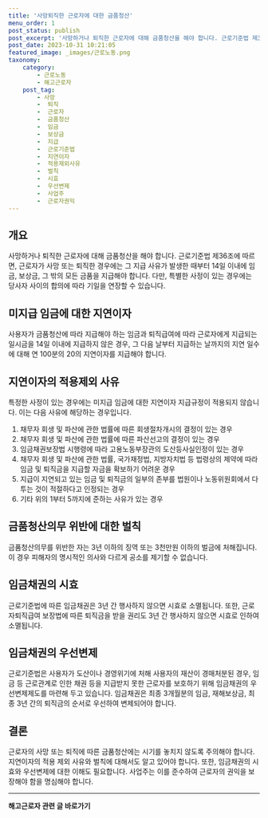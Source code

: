 ```yaml
---
title: '사망퇴직한 근로자에 대한 금품청산'
menu_order: 1
post_status: publish
post_excerpt: '사망하거나 퇴직한 근로자에 대해 금품청산을 해야 합니다. 근로기준법 제36조에 따르면, 근로자가 사망 또는 퇴직한 경우에는 그 지급 사유가 발생한 때부터 14일 이내에 임금, 보상금, 그 밖의 모든 금품을 지급해야 합니다. 다만, 특별한 사정이 있는 경우에는 당사자 사이의 합의에 따라 기일을 연장할 수 있습니다.'
post_date: 2023-10-31 10:21:05
featured_image: _images/근로노동.png
taxonomy:
    category:
        - 근로노동
        - 해고근로자
    post_tag:
        - 사망
        -  퇴직
        -  근로자
        -  금품청산
        -  임금
        -  보상금
        -  지급
        -  근로기준법
        -  지연이자
        -  적용제외사유
        -  벌칙
        -  시효
        -  우선변제
        -  사업주
        -  근로자권익
---
```



## 개요
사망하거나 퇴직한 근로자에 대해 금품청산을 해야 합니다. 근로기준법 제36조에 따르면, 근로자가 사망 또는 퇴직한 경우에는 그 지급 사유가 발생한 때부터 14일 이내에 임금, 보상금, 그 밖의 모든 금품을 지급해야 합니다. 다만, 특별한 사정이 있는 경우에는 당사자 사이의 합의에 따라 기일을 연장할 수 있습니다.

## 미지급 임금에 대한 지연이자
사용자가 금품청산에 따라 지급해야 하는 임금과 퇴직급여에 따라 근로자에게 지급되는 일시금을 14일 이내에 지급하지 않은 경우, 그 다음 날부터 지급하는 날까지의 지연 일수에 대해 연 100분의 20의 지연이자를 지급해야 합니다.

## 지연이자의 적용제외 사유
특정한 사정이 있는 경우에는 미지급 임금에 대한 지연이자 지급규정이 적용되지 않습니다. 이는 다음 사유에 해당하는 경우입니다.
1. 채무자 회생 및 파산에 관한 법률에 따른 회생절차개시의 결정이 있는 경우
2. 채무자 회생 및 파산에 관한 법률에 따른 파산선고의 결정이 있는 경우
3. 임금채권보장법 시행령에 따라 고용노동부장관의 도산등사실인정이 있는 경우
4. 채무자 회생 및 파산에 관한 법률, 국가재정법, 지방자치법 등 법령상의 제약에 따라 임금 및 퇴직금을 지급할 자금을 확보하기 어려운 경우
5. 지급이 지연되고 있는 임금 및 퇴직금의 일부의 존부를 법원이나 노동위원회에서 다투는 것이 적절하다고 인정되는 경우
6. 기타 위의 1부터 5까지에 준하는 사유가 있는 경우

## 금품청산의무 위반에 대한 벌칙
금품청산의무를 위반한 자는 3년 이하의 징역 또는 3천만원 이하의 벌금에 처해집니다. 이 경우 피해자의 명시적인 의사와 다르게 공소를 제기할 수 없습니다.

## 임금채권의 시효
근로기준법에 따른 임금채권은 3년 간 행사하지 않으면 시효로 소멸됩니다. 또한, 근로자퇴직급여 보장법에 따른 퇴직금을 받을 권리도 3년 간 행사하지 않으면 시효로 인하여 소멸됩니다.

## 임금채권의 우선변제
근로기준법은 사용자가 도산이나 경영위기에 처해 사용자의 재산이 경매처분된 경우, 임금 등 근로관계로 인한 채권 등을 지급받지 못한 근로자를 보호하기 위해 임금채권의 우선변제제도를 마련해 두고 있습니다. 임금채권은 최종 3개월분의 임금, 재해보상금, 최종 3년 간의 퇴직금의 순서로 우선하여 변제되어야 합니다.

## 결론
근로자의 사망 또는 퇴직에 따른 금품청산에는 시기를 놓치지 않도록 주의해야 합니다. 지연이자의 적용 제외 사유와 벌칙에 대해서도 알고 있어야 합니다. 또한, 임금채권의 시효와 우선변제에 대한 이해도 필요합니다. 사업주는 이를 준수하여 근로자의 권익을 보장해야 함을 명심해야 합니다.
<!-- wp:separator -->
<hr class="wp-block-separator has-alpha-channel-opacity"/>
<!-- /wp:separator -->

<!-- wp:group {"backgroundColor":"base","layout":{"type":"constrained"}} -->
<div class="wp-block-group has-base-background-color has-background"><!-- wp:paragraph {"align":"center","fontSize":"medium"} -->
<p class="has-text-align-center has-large-font-size"><strong>해고근로자 관련 글 바로가기</strong></p>
<!-- /wp:paragraph -->


<!-- wp:latest-posts
{"categories":[{"id":12660,"count":19,"description":"","link":"https://uknowlaw.com/category/%ed%95%b4%ea%b3%a0%ea%b7%bc%eb%a1%9c%ec%9e%90/","name":"해고근로자","slug":"해고근로자","taxonomy":"category","parent":0,"meta":[],"_links":{"self":[{"href":"https://uknowlaw.com/wp-json/wp/v2/categories/12660"}],"collection":[{"href":"https://uknowlaw.com/wp-json/wp/v2/categories"}],"about":[{"href":"https://uknowlaw.com/wp-json/wp/v2/taxonomies/category"}],"wp:post_type":[{"href":"https://uknowlaw.com/wp-json/wp/v2/posts?categories=12660"}],"curies":[{"name":"wp","href":"https://api.w.org/{rel}","templated":true}]}}],"postsToShow":100,"excerptLength":28,"postLayout":"grid","columns":2,"featuredImageAlign":"left","featuredImageSizeSlug":"large","fontSize":18px} /--></div>
<!-- /wp:group -->